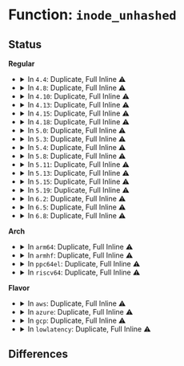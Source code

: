 # Function: <code>inode_unhashed</code>

## Status
<b>Regular</b>
<ul>
<li>
<details>
<summary>In <code>4.4</code>: Duplicate, Full Inline ⚠️</summary>

**Collision:** Static Duplication

**Inline:** Full

**Transformation:** False

**Instances:**

```
In fs/inode.c (0)
Location: include/linux/fs.h:682
Inline: True
```
```
In fs/bad_inode.c (0)
Location: include/linux/fs.h:682
Inline: True
```
```
In fs/fs-writeback.c (0)
Location: include/linux/fs.h:682
Inline: True
```
```
In fs/ext4/super.c (0)
Location: include/linux/fs.h:682
Inline: True
```
</details>
</li>
<li>
<details>
<summary>In <code>4.8</code>: Duplicate, Full Inline ⚠️</summary>

**Collision:** Static Duplication

**Inline:** Full

**Transformation:** False

**Instances:**

```
In fs/inode.c (0)
Location: include/linux/fs.h:704
Inline: True
```
```
In fs/bad_inode.c (0)
Location: include/linux/fs.h:704
Inline: True
```
```
In fs/fs-writeback.c (0)
Location: include/linux/fs.h:704
Inline: True
```
```
In fs/ext4/super.c (0)
Location: include/linux/fs.h:704
Inline: True
```
</details>
</li>
<li>
<details>
<summary>In <code>4.10</code>: Duplicate, Full Inline ⚠️</summary>

**Collision:** Static Duplication

**Inline:** Full

**Transformation:** False

**Instances:**

```
In mm/shmem.c (0)
Location: include/linux/fs.h:657
Inline: True
```
```
In fs/inode.c (0)
Location: include/linux/fs.h:657
Inline: True
```
```
In fs/bad_inode.c (0)
Location: include/linux/fs.h:657
Inline: True
```
```
In fs/fs-writeback.c (0)
Location: include/linux/fs.h:657
Inline: True
```
```
In fs/ext4/super.c (0)
Location: include/linux/fs.h:657
Inline: True
```
</details>
</li>
<li>
<details>
<summary>In <code>4.13</code>: Duplicate, Full Inline ⚠️</summary>

**Collision:** Static Duplication

**Inline:** Full

**Transformation:** False

**Instances:**

```
In fs/inode.c (0)
Location: include/linux/fs.h:676
Inline: True
```
```
In fs/bad_inode.c (0)
Location: include/linux/fs.h:676
Inline: True
```
```
In fs/fs-writeback.c (0)
Location: include/linux/fs.h:676
Inline: True
```
```
In fs/block_dev.c (0)
Location: include/linux/fs.h:676
Inline: True
```
```
In fs/ext4/super.c (0)
Location: include/linux/fs.h:676
Inline: True
```
</details>
</li>
<li>
<details>
<summary>In <code>4.15</code>: Duplicate, Full Inline ⚠️</summary>

**Collision:** Static Duplication

**Inline:** Full

**Transformation:** False

**Instances:**

```
In fs/inode.c (ffffffff8129369d)
Location: include/linux/fs.h:680
Inline: True
Inline callers:
  - fs/inode.c:evict
```
```
In fs/bad_inode.c (ffffffff8129551c)
Location: include/linux/fs.h:680
Inline: True
Inline callers:
  - fs/bad_inode.c:make_bad_inode
```
```
In fs/fs-writeback.c (0)
Location: include/linux/fs.h:680
Inline: True
```
```
In fs/block_dev.c (ffffffff812b5c09)
Location: include/linux/fs.h:680
Inline: True
Inline callers:
  - fs/block_dev.c:bdev_unhash_inode
```
```
In fs/ext4/super.c (0)
Location: include/linux/fs.h:680
Inline: True
```
</details>
</li>
<li>
<details>
<summary>In <code>4.18</code>: Duplicate, Full Inline ⚠️</summary>

**Collision:** Static Duplication

**Inline:** Full

**Transformation:** False

**Instances:**

```
In fs/inode.c (ffffffff812ba3ec)
Location: include/linux/fs.h:682
Inline: True
Inline callers:
  - fs/inode.c:insert_inode_locked
  - fs/inode.c:ilookup
  - fs/inode.c:iget_locked
  - fs/inode.c:inode_insert5
  - fs/inode.c:evict
```
```
In fs/bad_inode.c (ffffffff812bb725)
Location: include/linux/fs.h:682
Inline: True
Inline callers:
  - fs/bad_inode.c:make_bad_inode
```
```
In fs/fs-writeback.c (ffffffff812ccc1d)
Location: include/linux/fs.h:682
Inline: True
Inline callers:
  - fs/fs-writeback.c:__mark_inode_dirty
```
```
In fs/block_dev.c (ffffffff812dd4f3)
Location: include/linux/fs.h:682
Inline: True
Inline callers:
  - fs/block_dev.c:blkdev_get
  - fs/block_dev.c:__blkdev_get
  - fs/block_dev.c:bdev_unhash_inode
```
```
In fs/ext4/super.c (ffffffff8137525b)
Location: include/linux/fs.h:682
Inline: True
Inline callers:
  - fs/ext4/super.c:ext4_drop_inode
```
</details>
</li>
<li>
<details>
<summary>In <code>5.0</code>: Duplicate, Full Inline ⚠️</summary>

**Collision:** Static Duplication

**Inline:** Full

**Transformation:** False

**Instances:**

```
In fs/inode.c (ffffffff812cf751)
Location: include/linux/fs.h:719
Inline: True
Inline callers:
  - fs/inode.c:insert_inode_locked
  - fs/inode.c:ilookup
  - fs/inode.c:iget_locked
  - fs/inode.c:inode_insert5
  - fs/inode.c:evict
```
```
In fs/bad_inode.c (ffffffff812d0915)
Location: include/linux/fs.h:719
Inline: True
Inline callers:
  - fs/bad_inode.c:make_bad_inode
```
```
In fs/fs-writeback.c (ffffffff812e1f4d)
Location: include/linux/fs.h:719
Inline: True
Inline callers:
  - fs/fs-writeback.c:__mark_inode_dirty
```
```
In fs/block_dev.c (ffffffff812f2ad3)
Location: include/linux/fs.h:719
Inline: True
Inline callers:
  - fs/block_dev.c:blkdev_get
  - fs/block_dev.c:__blkdev_get
  - fs/block_dev.c:bdev_unhash_inode
```
```
In fs/ext4/super.c (ffffffff8138d67b)
Location: include/linux/fs.h:719
Inline: True
Inline callers:
  - fs/ext4/super.c:ext4_drop_inode
```
</details>
</li>
<li>
<details>
<summary>In <code>5.3</code>: Duplicate, Full Inline ⚠️</summary>

**Collision:** Static Duplication

**Inline:** Full

**Transformation:** False

**Instances:**

```
In fs/inode.c (ffffffff812ec6a3)
Location: include/linux/fs.h:734
Inline: True
Inline callers:
  - fs/inode.c:insert_inode_locked
  - fs/inode.c:ilookup
  - fs/inode.c:ilookup5
  - fs/inode.c:iget_locked
  - fs/inode.c:inode_insert5
  - fs/inode.c:evict
```
```
In fs/bad_inode.c (ffffffff812ed9b5)
Location: include/linux/fs.h:734
Inline: True
Inline callers:
  - fs/bad_inode.c:make_bad_inode
```
```
In fs/fs-writeback.c (ffffffff813009c2)
Location: include/linux/fs.h:734
Inline: True
Inline callers:
  - fs/fs-writeback.c:__mark_inode_dirty
```
```
In fs/block_dev.c (ffffffff81313d36)
Location: include/linux/fs.h:734
Inline: True
Inline callers:
  - fs/block_dev.c:__blkdev_get
  - fs/block_dev.c:bd_start_claiming
  - fs/block_dev.c:bdev_unhash_inode
```
```
In fs/ext4/super.c (ffffffff813b7a6e)
Location: include/linux/fs.h:734
Inline: True
Inline callers:
  - fs/ext4/super.c:ext4_drop_inode
```
</details>
</li>
<li>
<details>
<summary>In <code>5.4</code>: Duplicate, Full Inline ⚠️</summary>

**Collision:** Static Duplication

**Inline:** Full

**Transformation:** False

**Instances:**

```
In fs/inode.c (ffffffff812fe1f3)
Location: include/linux/fs.h:748
Inline: True
Inline callers:
  - fs/inode.c:insert_inode_locked
  - fs/inode.c:ilookup
  - fs/inode.c:ilookup5
  - fs/inode.c:iget_locked
  - fs/inode.c:inode_insert5
  - fs/inode.c:evict
```
```
In fs/bad_inode.c (ffffffff812ff475)
Location: include/linux/fs.h:748
Inline: True
Inline callers:
  - fs/bad_inode.c:make_bad_inode
```
```
In fs/fs-writeback.c (ffffffff81313092)
Location: include/linux/fs.h:748
Inline: True
Inline callers:
  - fs/fs-writeback.c:__mark_inode_dirty
```
```
In fs/block_dev.c (ffffffff81327516)
Location: include/linux/fs.h:748
Inline: True
Inline callers:
  - fs/block_dev.c:__blkdev_get
  - fs/block_dev.c:bd_start_claiming
  - fs/block_dev.c:bdev_unhash_inode
```
```
In fs/ext4/super.c (ffffffff813d9b3e)
Location: include/linux/fs.h:748
Inline: True
Inline callers:
  - fs/ext4/super.c:ext4_drop_inode
```
</details>
</li>
<li>
<details>
<summary>In <code>5.8</code>: Duplicate, Full Inline ⚠️</summary>

**Collision:** Static Duplication

**Inline:** Full

**Transformation:** False

**Instances:**

```
In fs/inode.c (ffffffff813369a3)
Location: include/linux/fs.h:766
Inline: True
Inline callers:
  - fs/inode.c:iput_final
  - fs/inode.c:insert_inode_locked
  - fs/inode.c:ilookup
  - fs/inode.c:ilookup5
  - fs/inode.c:iget_locked
  - fs/inode.c:iget_locked
  - fs/inode.c:inode_insert5
  - fs/inode.c:evict
```
```
In fs/bad_inode.c (ffffffff813384f5)
Location: include/linux/fs.h:766
Inline: True
Inline callers:
  - fs/bad_inode.c:make_bad_inode
```
```
In fs/fs-writeback.c (ffffffff8134c9f5)
Location: include/linux/fs.h:766
Inline: True
Inline callers:
  - fs/fs-writeback.c:__mark_inode_dirty
```
```
In fs/block_dev.c (ffffffff81360824)
Location: include/linux/fs.h:766
Inline: True
Inline callers:
  - fs/block_dev.c:__blkdev_get
  - fs/block_dev.c:bd_start_claiming
  - fs/block_dev.c:bd_acquire
```
```
In fs/ext4/super.c (ffffffff8142734e)
Location: include/linux/fs.h:766
Inline: True
Inline callers:
  - fs/ext4/super.c:ext4_drop_inode
```
```
In block/genhd.c (ffffffff8155a432)
Location: include/linux/fs.h:766
Inline: True
Inline callers:
  - block/genhd.c:invalidate_partition
```
</details>
</li>
<li>
<details>
<summary>In <code>5.11</code>: Duplicate, Full Inline ⚠️</summary>

**Collision:** Static Duplication

**Inline:** Full

**Transformation:** False

**Instances:**

```
In mm/shmem.c (ffffffff81277950)
Location: include/linux/fs.h:729
Inline: True
Inline callers:
  - mm/shmem.c:shmem_encode_fh
  - mm/shmem.c:shmem_encode_fh
```
```
In fs/inode.c (ffffffff81342309)
Location: include/linux/fs.h:729
Inline: True
Inline callers:
  - fs/inode.c:iput_final
  - fs/inode.c:insert_inode_locked
  - fs/inode.c:ilookup
  - fs/inode.c:ilookup5
  - fs/inode.c:iget_locked
  - fs/inode.c:iget_locked
  - fs/inode.c:inode_insert5
  - fs/inode.c:evict
```
```
In fs/bad_inode.c (ffffffff81343e85)
Location: include/linux/fs.h:729
Inline: True
Inline callers:
  - fs/bad_inode.c:make_bad_inode
```
```
In fs/fs-writeback.c (ffffffff813599ec)
Location: include/linux/fs.h:729
Inline: True
Inline callers:
  - fs/fs-writeback.c:__mark_inode_dirty
```
```
In fs/ext4/super.c (ffffffff8143e93d)
Location: include/linux/fs.h:729
Inline: True
Inline callers:
  - fs/ext4/super.c:ext4_drop_inode
```
```
In fs/fuse/dir.c (ffffffff8148fdaf)
Location: include/linux/fs.h:729
Inline: True
Inline callers:
  - fs/fuse/dir.c:fuse_do_setattr
  - fs/fuse/dir.c:fuse_do_getattr
```
```
In fs/fuse/inode.c (ffffffff81499258)
Location: include/linux/fs.h:729
Inline: True
Inline callers:
  - fs/fuse/inode.c:fuse_iget
```
```
In block/genhd.c (ffffffff81577663)
Location: include/linux/fs.h:729
Inline: True
Inline callers:
  - block/genhd.c:del_gendisk
  - block/genhd.c:del_gendisk
```
```
In block/partitions/core.c (ffffffff81579751)
Location: include/linux/fs.h:729
Inline: True
Inline callers:
  - block/partitions/core.c:delete_partition
```
</details>
</li>
<li>
<details>
<summary>In <code>5.13</code>: Duplicate, Full Inline ⚠️</summary>

**Collision:** Static Duplication

**Inline:** Full

**Transformation:** False

**Instances:**

```
In mm/shmem.c (ffffffff8127cf80)
Location: include/linux/fs.h:730
Inline: True
Inline callers:
  - mm/shmem.c:shmem_encode_fh
  - mm/shmem.c:shmem_encode_fh
```
```
In fs/inode.c (ffffffff81348703)
Location: include/linux/fs.h:730
Inline: True
Inline callers:
  - fs/inode.c:iput_final
  - fs/inode.c:insert_inode_locked
  - fs/inode.c:ilookup
  - fs/inode.c:ilookup5
  - fs/inode.c:iget_locked
  - fs/inode.c:inode_insert5
  - fs/inode.c:evict
```
```
In fs/bad_inode.c (ffffffff8134a235)
Location: include/linux/fs.h:730
Inline: True
Inline callers:
  - fs/bad_inode.c:make_bad_inode
```
```
In fs/fs-writeback.c (ffffffff813605a2)
Location: include/linux/fs.h:730
Inline: True
Inline callers:
  - fs/fs-writeback.c:__mark_inode_dirty
```
```
In fs/ext4/super.c (ffffffff8144453d)
Location: include/linux/fs.h:730
Inline: True
Inline callers:
  - fs/ext4/super.c:ext4_drop_inode
```
```
In fs/fuse/dir.c (ffffffff814957e7)
Location: include/linux/fs.h:730
Inline: True
Inline callers:
  - fs/fuse/dir.c:fuse_do_setattr
  - fs/fuse/dir.c:fuse_do_getattr
```
```
In fs/fuse/inode.c (ffffffff8149e3e3)
Location: include/linux/fs.h:730
Inline: True
Inline callers:
  - fs/fuse/inode.c:fuse_iget
```
```
In fs/fuse/readdir.c (ffffffff814a0985)
Location: include/linux/fs.h:730
Inline: True
```
```
In block/genhd.c (ffffffff8157f439)
Location: include/linux/fs.h:730
Inline: True
Inline callers:
  - block/genhd.c:del_gendisk
```
```
In block/partitions/core.c (ffffffff81580f24)
Location: include/linux/fs.h:730
Inline: True
Inline callers:
  - block/partitions/core.c:delete_partition
```
</details>
</li>
<li>
<details>
<summary>In <code>5.15</code>: Duplicate, Full Inline ⚠️</summary>

**Collision:** Static Duplication

**Inline:** Full

**Transformation:** False

**Instances:**

```
In mm/shmem.c (ffffffff812bb0d0)
Location: include/linux/fs.h:742
Inline: True
Inline callers:
  - mm/shmem.c:shmem_encode_fh
  - mm/shmem.c:shmem_encode_fh
```
```
In fs/inode.c (ffffffff81396e6d)
Location: include/linux/fs.h:742
Inline: True
Inline callers:
  - fs/inode.c:insert_inode_locked
  - fs/inode.c:ilookup
  - fs/inode.c:ilookup5
  - fs/inode.c:iget_locked
  - fs/inode.c:inode_insert5
  - fs/inode.c:evict
```
```
In fs/bad_inode.c (ffffffff81397f95)
Location: include/linux/fs.h:742
Inline: True
Inline callers:
  - fs/bad_inode.c:make_bad_inode
```
```
In fs/fs-writeback.c (ffffffff813aec22)
Location: include/linux/fs.h:742
Inline: True
Inline callers:
  - fs/fs-writeback.c:__mark_inode_dirty
```
```
In fs/ext4/super.c (ffffffff8149833d)
Location: include/linux/fs.h:742
Inline: True
Inline callers:
  - fs/ext4/super.c:ext4_drop_inode
```
```
In fs/fuse/dir.c (ffffffff814ed281)
Location: include/linux/fs.h:742
Inline: True
Inline callers:
  - fs/fuse/dir.c:fuse_do_setattr
  - fs/fuse/dir.c:fuse_do_getattr
```
```
In fs/fuse/inode.c (ffffffff814f6293)
Location: include/linux/fs.h:742
Inline: True
Inline callers:
  - fs/fuse/inode.c:fuse_iget
```
```
In fs/fuse/readdir.c (ffffffff814f8855)
Location: include/linux/fs.h:742
Inline: True
```
```
In block/bdev.c (ffffffff815c4c89)
Location: include/linux/fs.h:742
Inline: True
```
```
In block/genhd.c (ffffffff815e35c6)
Location: include/linux/fs.h:742
Inline: True
Inline callers:
  - block/genhd.c:disk_release
  - block/genhd.c:del_gendisk
  - block/genhd.c:del_gendisk
  - block/genhd.c:set_capacity_and_notify
```
```
In block/partitions/core.c (ffffffff815e6819)
Location: include/linux/fs.h:742
Inline: True
Inline callers:
  - block/partitions/core.c:bdev_add_partition
  - block/partitions/core.c:delete_partition
```
</details>
</li>
<li>
<details>
<summary>In <code>5.19</code>: Duplicate, Full Inline ⚠️</summary>

**Collision:** Static Duplication

**Inline:** Full

**Transformation:** False

**Instances:**

```
In mm/shmem.c (ffffffff81314d70)
Location: include/linux/fs.h:697
Inline: True
Inline callers:
  - mm/shmem.c:shmem_encode_fh
  - mm/shmem.c:shmem_encode_fh
```
```
In fs/inode.c (ffffffff81418b45)
Location: include/linux/fs.h:697
Inline: True
Inline callers:
  - fs/inode.c:insert_inode_locked
  - fs/inode.c:ilookup
  - fs/inode.c:ilookup5
  - fs/inode.c:iget_locked
  - fs/inode.c:inode_insert5
  - fs/inode.c:evict
```
```
In fs/bad_inode.c (ffffffff8141a535)
Location: include/linux/fs.h:697
Inline: True
Inline callers:
  - fs/bad_inode.c:make_bad_inode
```
```
In fs/fs-writeback.c (ffffffff81433219)
Location: include/linux/fs.h:697
Inline: True
Inline callers:
  - fs/fs-writeback.c:__mark_inode_dirty
```
```
In fs/ext4/super.c (ffffffff8152300c)
Location: include/linux/fs.h:697
Inline: True
Inline callers:
  - fs/ext4/super.c:ext4_drop_inode
```
```
In fs/fuse/dir.c (ffffffff8157c0fb)
Location: include/linux/fs.h:697
Inline: True
Inline callers:
  - fs/fuse/dir.c:fuse_do_setattr
  - fs/fuse/dir.c:fuse_do_getattr
```
```
In fs/fuse/inode.c (ffffffff815860d3)
Location: include/linux/fs.h:697
Inline: True
Inline callers:
  - fs/fuse/inode.c:fuse_iget
```
```
In fs/fuse/readdir.c (ffffffff815885c7)
Location: include/linux/fs.h:697
Inline: True
```
```
In block/bdev.c (ffffffff8166f6bc)
Location: include/linux/fs.h:697
Inline: True
```
```
In block/genhd.c (ffffffff81692856)
Location: include/linux/fs.h:697
Inline: True
Inline callers:
  - block/genhd.c:disk_release
  - block/genhd.c:del_gendisk
  - block/genhd.c:del_gendisk
  - block/genhd.c:set_capacity_and_notify
```
```
In block/partitions/core.c (ffffffff8169597a)
Location: include/linux/fs.h:697
Inline: True
Inline callers:
  - block/partitions/core.c:bdev_add_partition
  - block/partitions/core.c:delete_partition
```
</details>
</li>
<li>
<details>
<summary>In <code>6.2</code>: Duplicate, Full Inline ⚠️</summary>

**Collision:** Static Duplication

**Inline:** Full

**Transformation:** False

**Instances:**

```
In mm/shmem.c (ffffffff81388ca0)
Location: include/linux/fs.h:712
Inline: True
Inline callers:
  - mm/shmem.c:shmem_encode_fh
  - mm/shmem.c:shmem_encode_fh
```
```
In fs/inode.c (ffffffff814a446b)
Location: include/linux/fs.h:712
Inline: True
Inline callers:
  - fs/inode.c:insert_inode_locked
  - fs/inode.c:ilookup
  - fs/inode.c:ilookup5
  - fs/inode.c:iget_locked
  - fs/inode.c:inode_insert5
  - fs/inode.c:evict
```
```
In fs/bad_inode.c (ffffffff814a63a5)
Location: include/linux/fs.h:712
Inline: True
Inline callers:
  - fs/bad_inode.c:make_bad_inode
```
```
In fs/fs-writeback.c (ffffffff814c1582)
Location: include/linux/fs.h:712
Inline: True
Inline callers:
  - fs/fs-writeback.c:__mark_inode_dirty
```
```
In fs/ext4/super.c (ffffffff815c018c)
Location: include/linux/fs.h:712
Inline: True
Inline callers:
  - fs/ext4/super.c:ext4_drop_inode
```
```
In fs/fuse/dir.c (ffffffff81621b0b)
Location: include/linux/fs.h:712
Inline: True
Inline callers:
  - fs/fuse/dir.c:fuse_do_setattr
  - fs/fuse/dir.c:fuse_do_getattr
```
```
In fs/fuse/inode.c (ffffffff8162c343)
Location: include/linux/fs.h:712
Inline: True
Inline callers:
  - fs/fuse/inode.c:fuse_iget
```
```
In fs/fuse/readdir.c (ffffffff8162ea87)
Location: include/linux/fs.h:712
Inline: True
```
```
In block/bdev.c (ffffffff8172aa9f)
Location: include/linux/fs.h:712
Inline: True
```
```
In block/genhd.c (ffffffff81750a96)
Location: include/linux/fs.h:712
Inline: True
Inline callers:
  - block/genhd.c:disk_release
  - block/genhd.c:del_gendisk
  - block/genhd.c:del_gendisk
  - block/genhd.c:set_capacity_and_notify
```
```
In block/partitions/core.c (ffffffff81754b8d)
Location: include/linux/fs.h:712
Inline: True
Inline callers:
  - block/partitions/core.c:bdev_add_partition
  - block/partitions/core.c:delete_partition
```
```
In block/holder.c (ffffffff8178589e)
Location: include/linux/fs.h:712
Inline: True
Inline callers:
  - block/holder.c:bd_link_disk_holder
```
</details>
</li>
<li>
<details>
<summary>In <code>6.5</code>: Duplicate, Full Inline ⚠️</summary>

**Collision:** Static Duplication

**Inline:** Full

**Transformation:** False

**Instances:**

```
In mm/shmem.c (ffffffff813baed0)
Location: include/linux/fs.h:727
Inline: True
Inline callers:
  - mm/shmem.c:shmem_encode_fh
  - mm/shmem.c:shmem_encode_fh
```
```
In fs/inode.c (ffffffff814d95e2)
Location: include/linux/fs.h:727
Inline: True
Inline callers:
  - fs/inode.c:insert_inode_locked
  - fs/inode.c:ilookup
  - fs/inode.c:ilookup5
  - fs/inode.c:iget_locked
  - fs/inode.c:inode_insert5
  - fs/inode.c:evict
```
```
In fs/bad_inode.c (ffffffff814db365)
Location: include/linux/fs.h:727
Inline: True
Inline callers:
  - fs/bad_inode.c:make_bad_inode
```
```
In fs/fs-writeback.c (ffffffff814f6912)
Location: include/linux/fs.h:727
Inline: True
Inline callers:
  - fs/fs-writeback.c:__mark_inode_dirty
```
```
In fs/ext4/super.c (ffffffff815f792c)
Location: include/linux/fs.h:727
Inline: True
Inline callers:
  - fs/ext4/super.c:ext4_drop_inode
```
```
In fs/fuse/dir.c (ffffffff81659f61)
Location: include/linux/fs.h:727
Inline: True
Inline callers:
  - fs/fuse/dir.c:fuse_do_setattr
  - fs/fuse/dir.c:fuse_do_getattr
```
```
In fs/fuse/inode.c (ffffffff81664583)
Location: include/linux/fs.h:727
Inline: True
Inline callers:
  - fs/fuse/inode.c:fuse_iget
```
```
In fs/fuse/readdir.c (ffffffff81666ce7)
Location: include/linux/fs.h:727
Inline: True
```
```
In block/bdev.c (ffffffff81766cde)
Location: include/linux/fs.h:727
Inline: True
```
```
In block/genhd.c (ffffffff8178ce96)
Location: include/linux/fs.h:727
Inline: True
Inline callers:
  - block/genhd.c:disk_release
  - block/genhd.c:del_gendisk
  - block/genhd.c:del_gendisk
  - block/genhd.c:set_capacity_and_notify
```
```
In block/partitions/core.c (ffffffff81790d88)
Location: include/linux/fs.h:727
Inline: True
Inline callers:
  - block/partitions/core.c:bdev_disk_changed
  - block/partitions/core.c:bdev_disk_changed
  - block/partitions/core.c:bdev_del_partition
  - block/partitions/core.c:bdev_add_partition
```
```
In block/blk-cgroup.c (ffffffff817a22e7)
Location: include/linux/fs.h:727
Inline: True
Inline callers:
  - block/blk-cgroup.c:blkg_conf_open_bdev
```
```
In block/holder.c (ffffffff817c5d08)
Location: include/linux/fs.h:727
Inline: True
Inline callers:
  - block/holder.c:bd_link_disk_holder
```
</details>
</li>
<li>
<details>
<summary>In <code>6.8</code>: Duplicate, Full Inline ⚠️</summary>

**Collision:** Static Duplication

**Inline:** Full

**Transformation:** False

**Instances:**

```
In mm/shmem.c (ffffffff813e56d0)
Location: include/linux/fs.h:760
Inline: True
Inline callers:
  - mm/shmem.c:shmem_encode_fh
  - mm/shmem.c:shmem_encode_fh
```
```
In fs/inode.c (ffffffff8150bd8d)
Location: include/linux/fs.h:760
Inline: True
Inline callers:
  - fs/inode.c:insert_inode_locked
  - fs/inode.c:ilookup
  - fs/inode.c:iget_locked
  - fs/inode.c:inode_insert5
  - fs/inode.c:evict
```
```
In fs/bad_inode.c (ffffffff8150dac5)
Location: include/linux/fs.h:760
Inline: True
Inline callers:
  - fs/bad_inode.c:iget_failed
```
```
In fs/fs-writeback.c (ffffffff8152b052)
Location: include/linux/fs.h:760
Inline: True
Inline callers:
  - fs/fs-writeback.c:__mark_inode_dirty
```
```
In fs/ext4/super.c (ffffffff816304dc)
Location: include/linux/fs.h:760
Inline: True
Inline callers:
  - fs/ext4/super.c:ext4_drop_inode
```
```
In fs/fuse/dir.c (ffffffff81693be0)
Location: include/linux/fs.h:760
Inline: True
Inline callers:
  - fs/fuse/dir.c:fuse_do_setattr
  - fs/fuse/dir.c:fuse_do_getattr
```
```
In fs/fuse/inode.c (ffffffff8169e793)
Location: include/linux/fs.h:760
Inline: True
Inline callers:
  - fs/fuse/inode.c:fuse_iget
```
```
In fs/fuse/readdir.c (ffffffff816a0ff7)
Location: include/linux/fs.h:760
Inline: True
```
```
In block/bdev.c (ffffffff817a89a6)
Location: include/linux/fs.h:760
Inline: True
Inline callers:
  - block/bdev.c:bdev_open_by_dev
```
```
In block/genhd.c (ffffffff817cf6c6)
Location: include/linux/fs.h:760
Inline: True
Inline callers:
  - block/genhd.c:disk_release
  - block/genhd.c:del_gendisk
  - block/genhd.c:del_gendisk
  - block/genhd.c:set_capacity_and_notify
```
```
In block/partitions/core.c (ffffffff817d48f4)
Location: include/linux/fs.h:760
Inline: True
Inline callers:
  - block/partitions/core.c:bdev_disk_changed
  - block/partitions/core.c:bdev_disk_changed
  - block/partitions/core.c:bdev_del_partition
  - block/partitions/core.c:bdev_add_partition
```
```
In block/blk-cgroup.c (ffffffff817e5e2a)
Location: include/linux/fs.h:760
Inline: True
Inline callers:
  - block/blk-cgroup.c:blkg_conf_open_bdev
```
```
In block/holder.c (ffffffff8180a9f8)
Location: include/linux/fs.h:760
Inline: True
Inline callers:
  - block/holder.c:bd_link_disk_holder
```
</details>
</li>
</ul>
<b>Arch</b>
<ul>
<li>
<details>
<summary>In <code>arm64</code>: Duplicate, Full Inline ⚠️</summary>

**Collision:** Static Duplication

**Inline:** Full

**Transformation:** False

**Instances:**

```
In fs/inode.c (ffff8000103aeb98)
Location: include/linux/fs.h:748
Inline: True
Inline callers:
  - fs/inode.c:insert_inode_locked
  - fs/inode.c:ilookup
  - fs/inode.c:ilookup5
  - fs/inode.c:iget_locked
  - fs/inode.c:inode_insert5
  - fs/inode.c:evict
```
```
In fs/bad_inode.c (ffff8000103b0900)
Location: include/linux/fs.h:748
Inline: True
Inline callers:
  - fs/bad_inode.c:make_bad_inode
```
```
In fs/fs-writeback.c (ffff8000103c8844)
Location: include/linux/fs.h:748
Inline: True
Inline callers:
  - fs/fs-writeback.c:__mark_inode_dirty
```
```
In fs/block_dev.c (ffff8000103e24b4)
Location: include/linux/fs.h:748
Inline: True
Inline callers:
  - fs/block_dev.c:__blkdev_get
  - fs/block_dev.c:bd_start_claiming
  - fs/block_dev.c:bd_acquire
  - fs/block_dev.c:bdev_unhash_inode
```
```
In fs/ext4/super.c (ffff8000104b6388)
Location: include/linux/fs.h:748
Inline: True
Inline callers:
  - fs/ext4/super.c:ext4_drop_inode
```
</details>
</li>
<li>
<details>
<summary>In <code>armhf</code>: Duplicate, Full Inline ⚠️</summary>

**Collision:** Static Duplication

**Inline:** Full

**Transformation:** False

**Instances:**

```
In fs/inode.c (c058e8fc)
Location: include/linux/fs.h:748
Inline: True
Inline callers:
  - fs/inode.c:insert_inode_locked
  - fs/inode.c:ilookup
  - fs/inode.c:ilookup5
  - fs/inode.c:iget_locked
  - fs/inode.c:inode_insert5
  - fs/inode.c:evict
```
```
In fs/bad_inode.c (c05901fc)
Location: include/linux/fs.h:748
Inline: True
Inline callers:
  - fs/bad_inode.c:make_bad_inode
```
```
In fs/fs-writeback.c (c05a51ac)
Location: include/linux/fs.h:748
Inline: True
Inline callers:
  - fs/fs-writeback.c:__mark_inode_dirty
```
```
In fs/block_dev.c (c05ba688)
Location: include/linux/fs.h:748
Inline: True
Inline callers:
  - fs/block_dev.c:__blkdev_get
  - fs/block_dev.c:bd_start_claiming
  - fs/block_dev.c:bd_acquire
  - fs/block_dev.c:bdev_unhash_inode
```
```
In fs/ext4/super.c (c0675e3c)
Location: include/linux/fs.h:748
Inline: True
Inline callers:
  - fs/ext4/super.c:ext4_drop_inode
```
</details>
</li>
<li>
<details>
<summary>In <code>ppc64el</code>: Duplicate, Full Inline ⚠️</summary>

**Collision:** Static Duplication

**Inline:** Full

**Transformation:** False

**Instances:**

```
In fs/inode.c (c0000000004a9f74)
Location: include/linux/fs.h:748
Inline: True
Inline callers:
  - fs/inode.c:insert_inode_locked
  - fs/inode.c:ilookup
  - fs/inode.c:ilookup5
  - fs/inode.c:iget_locked
  - fs/inode.c:iget_locked
  - fs/inode.c:inode_insert5
  - fs/inode.c:evict
```
```
In fs/bad_inode.c (c0000000004ac2a0)
Location: include/linux/fs.h:748
Inline: True
Inline callers:
  - fs/bad_inode.c:make_bad_inode
```
```
In fs/fs-writeback.c (c0000000004c9d90)
Location: include/linux/fs.h:748
Inline: True
Inline callers:
  - fs/fs-writeback.c:__mark_inode_dirty
```
```
In fs/block_dev.c (c0000000004e8130)
Location: include/linux/fs.h:748
Inline: True
Inline callers:
  - fs/block_dev.c:__blkdev_get
  - fs/block_dev.c:bd_start_claiming
  - fs/block_dev.c:bd_acquire
  - fs/block_dev.c:bdev_unhash_inode
```
```
In fs/ext4/super.c (c0000000005e5c30)
Location: include/linux/fs.h:748
Inline: True
Inline callers:
  - fs/ext4/super.c:ext4_drop_inode
```
</details>
</li>
<li>
<details>
<summary>In <code>riscv64</code>: Duplicate, Full Inline ⚠️</summary>

**Collision:** Static Duplication

**Inline:** Full

**Transformation:** False

**Instances:**

```
In fs/inode.c (ffffffe000273986)
Location: include/linux/fs.h:748
Inline: True
Inline callers:
  - fs/inode.c:insert_inode_locked
  - fs/inode.c:ilookup
  - fs/inode.c:ilookup5
  - fs/inode.c:iget_locked
  - fs/inode.c:inode_insert5
  - fs/inode.c:evict
```
```
In fs/bad_inode.c (ffffffe000274c58)
Location: include/linux/fs.h:748
Inline: True
Inline callers:
  - fs/bad_inode.c:make_bad_inode
```
```
In fs/fs-writeback.c (ffffffe000286fb0)
Location: include/linux/fs.h:748
Inline: True
Inline callers:
  - fs/fs-writeback.c:__mark_inode_dirty
```
```
In fs/block_dev.c (ffffffe000298a66)
Location: include/linux/fs.h:748
Inline: True
Inline callers:
  - fs/block_dev.c:__blkdev_get
  - fs/block_dev.c:bd_start_claiming
  - fs/block_dev.c:bdev_unhash_inode
```
```
In fs/ext4/super.c (ffffffe000330602)
Location: include/linux/fs.h:748
Inline: True
Inline callers:
  - fs/ext4/super.c:ext4_drop_inode
```
</details>
</li>
</ul>
<b>Flavor</b>
<ul>
<li>
<details>
<summary>In <code>aws</code>: Duplicate, Full Inline ⚠️</summary>

**Collision:** Static Duplication

**Inline:** Full

**Transformation:** False

**Instances:**

```
In fs/inode.c (ffffffff812f67d3)
Location: include/linux/fs.h:748
Inline: True
Inline callers:
  - fs/inode.c:insert_inode_locked
  - fs/inode.c:ilookup
  - fs/inode.c:ilookup5
  - fs/inode.c:iget_locked
  - fs/inode.c:inode_insert5
  - fs/inode.c:evict
```
```
In fs/bad_inode.c (ffffffff812f7a55)
Location: include/linux/fs.h:748
Inline: True
Inline callers:
  - fs/bad_inode.c:make_bad_inode
```
```
In fs/fs-writeback.c (ffffffff8130b672)
Location: include/linux/fs.h:748
Inline: True
Inline callers:
  - fs/fs-writeback.c:__mark_inode_dirty
```
```
In fs/block_dev.c (ffffffff8131faf6)
Location: include/linux/fs.h:748
Inline: True
Inline callers:
  - fs/block_dev.c:__blkdev_get
  - fs/block_dev.c:bd_start_claiming
  - fs/block_dev.c:bdev_unhash_inode
```
```
In fs/ext4/super.c (ffffffff813d211e)
Location: include/linux/fs.h:748
Inline: True
Inline callers:
  - fs/ext4/super.c:ext4_drop_inode
```
</details>
</li>
<li>
<details>
<summary>In <code>azure</code>: Duplicate, Full Inline ⚠️</summary>

**Collision:** Static Duplication

**Inline:** Full

**Transformation:** False

**Instances:**

```
In fs/inode.c (ffffffff812e73f3)
Location: include/linux/fs.h:748
Inline: True
Inline callers:
  - fs/inode.c:insert_inode_locked
  - fs/inode.c:ilookup
  - fs/inode.c:ilookup5
  - fs/inode.c:iget_locked
  - fs/inode.c:inode_insert5
  - fs/inode.c:evict
```
```
In fs/bad_inode.c (ffffffff812e8675)
Location: include/linux/fs.h:748
Inline: True
Inline callers:
  - fs/bad_inode.c:make_bad_inode
```
```
In fs/fs-writeback.c (ffffffff812fc292)
Location: include/linux/fs.h:748
Inline: True
Inline callers:
  - fs/fs-writeback.c:__mark_inode_dirty
```
```
In fs/block_dev.c (ffffffff81310696)
Location: include/linux/fs.h:748
Inline: True
Inline callers:
  - fs/block_dev.c:__blkdev_get
  - fs/block_dev.c:bd_start_claiming
  - fs/block_dev.c:bdev_unhash_inode
```
```
In fs/ext4/super.c (ffffffff813c2b9e)
Location: include/linux/fs.h:748
Inline: True
Inline callers:
  - fs/ext4/super.c:ext4_drop_inode
```
</details>
</li>
<li>
<details>
<summary>In <code>gcp</code>: Duplicate, Full Inline ⚠️</summary>

**Collision:** Static Duplication

**Inline:** Full

**Transformation:** False

**Instances:**

```
In fs/inode.c (ffffffff812f45e3)
Location: include/linux/fs.h:748
Inline: True
Inline callers:
  - fs/inode.c:insert_inode_locked
  - fs/inode.c:ilookup
  - fs/inode.c:ilookup5
  - fs/inode.c:iget_locked
  - fs/inode.c:inode_insert5
  - fs/inode.c:evict
```
```
In fs/bad_inode.c (ffffffff812f5865)
Location: include/linux/fs.h:748
Inline: True
Inline callers:
  - fs/bad_inode.c:make_bad_inode
```
```
In fs/fs-writeback.c (ffffffff81309462)
Location: include/linux/fs.h:748
Inline: True
Inline callers:
  - fs/fs-writeback.c:__mark_inode_dirty
```
```
In fs/block_dev.c (ffffffff8131d5c6)
Location: include/linux/fs.h:748
Inline: True
Inline callers:
  - fs/block_dev.c:__blkdev_get
  - fs/block_dev.c:bd_start_claiming
  - fs/block_dev.c:bdev_unhash_inode
```
```
In fs/ext4/super.c (ffffffff813cf5ae)
Location: include/linux/fs.h:748
Inline: True
Inline callers:
  - fs/ext4/super.c:ext4_drop_inode
```
</details>
</li>
<li>
<details>
<summary>In <code>lowlatency</code>: Duplicate, Full Inline ⚠️</summary>

**Collision:** Static Duplication

**Inline:** Full

**Transformation:** False

**Instances:**

```
In fs/inode.c (ffffffff81305525)
Location: include/linux/fs.h:748
Inline: True
Inline callers:
  - fs/inode.c:insert_inode_locked
  - fs/inode.c:ilookup
  - fs/inode.c:ilookup5
  - fs/inode.c:iget_locked
  - fs/inode.c:inode_insert5
  - fs/inode.c:evict
```
```
In fs/bad_inode.c (ffffffff813069f5)
Location: include/linux/fs.h:748
Inline: True
Inline callers:
  - fs/bad_inode.c:make_bad_inode
```
```
In fs/fs-writeback.c (ffffffff81319db0)
Location: include/linux/fs.h:748
Inline: True
Inline callers:
  - fs/fs-writeback.c:__mark_inode_dirty
```
```
In fs/block_dev.c (ffffffff8132f2c6)
Location: include/linux/fs.h:748
Inline: True
Inline callers:
  - fs/block_dev.c:__blkdev_get
  - fs/block_dev.c:bd_start_claiming
  - fs/block_dev.c:bdev_unhash_inode
```
```
In fs/ext4/super.c (ffffffff813e4b9e)
Location: include/linux/fs.h:748
Inline: True
Inline callers:
  - fs/ext4/super.c:ext4_drop_inode
```
</details>
</li>
</ul>

## Differences
